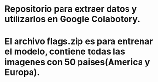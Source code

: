 # Repositorio para extraer datos y utilizarlos en Google Colabotory.
# El archivo flags.zip es para entrenar el modelo, contiene todas las imagenes con 50 paises(America y Europa).
# 
